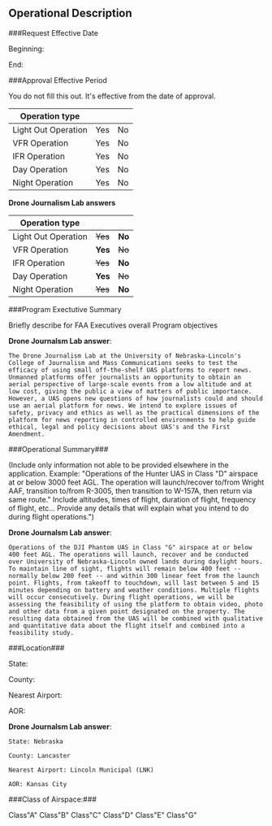 ## Operational Description

###Request Effective Date

Beginning:

End:

###Approval Effective Period

You do not fill this out. It's effective from the date of approval.

Operation type | | |
--|--|--
Light Out Operation|Yes|No
VFR Operation|Yes|No
IFR Operation|Yes|No
Day Operation	|Yes|No
Night Operation|Yes|No

__Drone Journalism Lab answers__

Operation type | | |
--|--|--
Light Out Operation|~~Yes~~|**No**
VFR Operation|**Yes**|~~No~~
IFR Operation|~~Yes~~|**No**
Day Operation|**Yes**|~~No~~
Night Operation|~~Yes~~|**No**


###Program Exectutive Summary

Briefly describe for FAA Executives overall Program objectives

__Drone Journalsm Lab answer__: 

    The Drone Journalism Lab at the University of Nebraska-Lincoln's College of Journalism and Mass Communications seeks to test the efficacy of using small off-the-shelf UAS platforms to report news. Unmanned platforms offer journalists an opportunity to obtain an aerial perspective of large-scale events from a low altitude and at low cost, giving the public a view of matters of public importance. However, a UAS opens new questions of how journalists could and should use an aerial platform for news. We intend to explore issues of safety, privacy and ethics as well as the practical dimensions of the platform for news reporting in controlled environments to help guide ethical, legal and policy decisions about UAS's and the First Amendment.


###Operational Summary###

(Include only information not able to be provided elsewhere in the application. Example: "Operations of the Hunter UAS in Class "D" airspace at or below 3000 feet AGL. The operation will launch/recover to/from Wright AAF, transition to/from R-3005, then transition to W-157A, then return via same route." Include altitudes, times of flight, duration of flight, frequency of flight, etc... Provide any details that will explain what you intend to do during flight operations.") 

__Drone Journalsm Lab answer__: 

    Operations of the DJI Phantom UAS in Class "G" airspace at or below 400 feet AGL. The operations will launch, recover and be conducted over University of Nebraska-Lincoln owned lands during daylight hours. To maintain line of sight, flights will remain below 400 feet -- normally below 200 feet -- and within 300 linear feet from the launch point. Flights, from takeoff to touchdown, will last between 5 and 15 minutes depending on battery and weather conditions. Multiple flights will occur consecutively. During flight operations, we will be assessing the feasibility of using the platform to obtain video, photo and other data from a given point designated on the property. The resulting data obtained from the UAS will be combined with qualitative and quantitative data about the flight itself and combined into a feasibility study.

###Location###

State:

County:

Nearest Airport:

AOR:

__Drone Journalsm Lab answer__: 

    State: Nebraska
  
    County: Lancaster

    Nearest Airport: Lincoln Municipal (LNK)

    AOR: Kansas City


###Class of Airspace:###

Class"A"    Class"B"   	 Class"C"    Class"D"    Class"E"    Class"G"   


